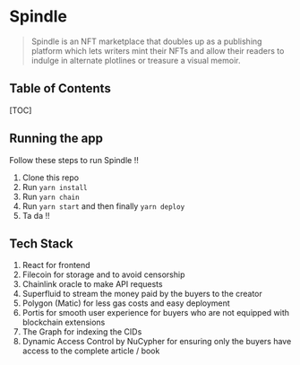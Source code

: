 <!-- @format -->

# Spindle

> Spindle is an NFT marketplace that doubles up as a publishing platform which lets writers mint their NFTs and allow their readers to indulge in alternate plotlines or treasure a visual memoir.

## Table of Contents

[TOC]

## Running the app

Follow these steps to run Spindle !!

1. Clone this repo
2. Run `yarn install`
3. Run `yarn chain`
4. Run `yarn start` and then finally `yarn deploy`
5. Ta da !!

## Tech Stack

1. React for frontend
2. Filecoin for storage and to avoid censorship
3. Chainlink oracle to make API requests
4. Superfluid to stream the money paid by the buyers to the creator
5. Polygon (Matic) for less gas costs and easy deployment
6. Portis for smooth user experience for buyers who are not equipped with blockchain extensions
7. The Graph for indexing the CIDs
8. Dynamic Access Control by NuCypher for ensuring only the buyers have access to the complete article / book
